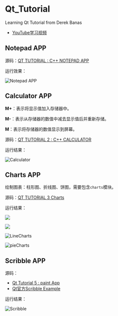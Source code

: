 # Qt_Tutorial
Learning Qt Tutorial from Derek Banas

- [YouTube学习视频](https://www.youtube.com/watch?v=I96uPDifZ1w&list=PLGLfVvz_LVvQrqLpBB4Sfz7gxMN9shP6v)

## Notepad APP
源码：[QT TUTORIAL : C++ NOTEPAD APP](http://www.newthinktank.com/2018/06/qt-tutorial-c-notepad-app/)

运行效果：

![Notepad APP](https://user-images.githubusercontent.com/30982520/111948649-75ff2c80-8b1a-11eb-9c1e-bcff45764b14.gif)



## Calculator APP

**M+**：表示将显示值加入存储器中。

**M-**：表示从存储器的数值中减去显示值后并重新存储。

**M**：表示将存储器的数值显示到屏幕。

源码：[QT TUTORIAL 2 : C++ CALCULATOR](http://www.newthinktank.com/2018/06/qt-tutorial-2-c-calculator/)

运行结果：

![Calculator](https://gitee.com/seaworth/document/raw/markdown-picture/2020/111990129-9f857b80-8b4d-11eb-8d2b-4d9c536fc940.gif)

## Charts APP

绘制图表：柱形图、折线图、饼图，需要包含`charts`模块。

源码：[QT TUTORIAL 3 Charts](http://www.newthinktank.com/2018/07/qt-tutorial-3/)

运行结果：

![](https://gitee.com/seaworth/document/raw/markdown-picture/2020/112125720-b0da9080-8bfe-11eb-80bd-f0efa921dd85.png)

![](https://gitee.com/seaworth/document/raw/markdown-picture/2020/112125724-b20bbd80-8bfe-11eb-8c39-2d3ff0c81335.png)

![LineCharts](https://gitee.com/seaworth/document/raw/markdown-picture/2020/LineCharts.png)

![pieCharts](https://gitee.com/seaworth/document/raw/markdown-picture/2020/pieCharts.png)

## Scribble APP

源码：

- [Qt Tutorial 5 : paint App](http://www.newthinktank.com/2018/07/qt-tutorial-5-paint-app/)
- [Qt官方Scribble Example](https://doc.qt.io/qt-5/qtwidgets-widgets-scribble-example.html)

运行结果：

![Scribble](https://gitee.com/seaworth/document/raw/markdown-picture/2020/Scribble.png)